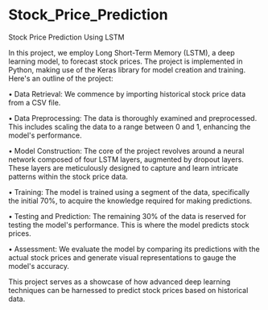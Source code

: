 # Stock_Price_Prediction
Stock Price Prediction Using LSTM

In this project, we employ Long Short-Term Memory (LSTM), a deep learning model, to forecast stock prices. The project is implemented in Python, making use of the Keras library for model creation and training. Here's an outline of the project:

•	Data Retrieval: We commence by importing historical stock price data from a CSV file.

•	Data Preprocessing: The data is thoroughly examined and preprocessed. This includes scaling the data to a range between 0 and 1, enhancing the model's performance.

•	Model Construction: The core of the project revolves around a neural network composed of four LSTM layers, augmented by dropout layers. These layers are meticulously designed to capture and learn intricate patterns within the stock price data.

•	Training: The model is trained using a segment of the data, specifically the initial 70%, to acquire the knowledge required for making predictions.

•	Testing and Prediction: The remaining 30% of the data is reserved for testing the model's performance. This is where the model predicts stock prices.

•	Assessment: We evaluate the model by comparing its predictions with the actual stock prices and generate visual representations to gauge the model's accuracy.

This project serves as a showcase of how advanced deep learning techniques can be harnessed to predict stock prices based on historical data. 

